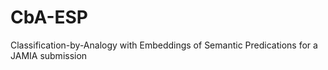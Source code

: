 # CbA-ESP
Classification-by-Analogy with Embeddings of Semantic Predications for a JAMIA submission
